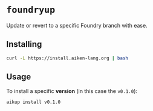 # `foundryup`

Update or revert to a specific Foundry branch with ease.

## Installing

```sh
curl -L https://install.aiken-lang.org | bash
```

## Usage

To install a specific **version** (in this case the `v0.1.0`):

```sh
aikup install v0.1.0
```
